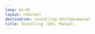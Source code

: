 ```yaml
---
lang: en-US
layout: redirect
destination: installing-3ds?tab=manual
title: Installing (3DS, Manual)
---
```


